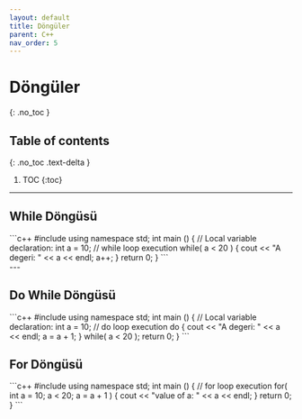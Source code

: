 ```yaml
---
layout: default
title: Döngüler
parent: C++
nav_order: 5
---
```


# Döngüler
{: .no_toc }

## Table of contents
{: .no_toc .text-delta }

1. TOC
{:toc}

---

## While Döngüsü

<div class="code-example" markdown="1">
```c++
#include <iostream>
using namespace std;
int main () {
   // Local variable declaration:
   int a = 10;
   // while loop execution
   while( a < 20 ) {
      cout << "A degeri: " << a << endl;
      a++;
   }
   return 0;
}
```
</div>
---

## Do While Döngüsü

<div class="code-example" markdown="1">
```c++
#include <iostream>
using namespace std;
int main () {
   // Local variable declaration:
   int a = 10;
   // do loop execution
   do {
      cout << "A degeri: " << a << endl;
      a = a + 1;
   } while( a < 20 );
   return 0;
}
```
</div>

## For Döngüsü

<div class="code-example" markdown="1">
```c++
#include <iostream>
using namespace std;
int main () {
   // for loop execution
   for( int a = 10; a < 20; a = a + 1 ) {
      cout << "value of a: " << a << endl;
   }
   return 0;
}
```
</div>